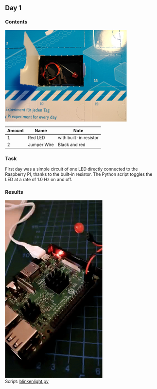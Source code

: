 ## Day 1
### Contents

![Contents of Day 1](assets/IMG_20171202_090406.jpg)

Amount | Name | Note
-----| ---- | ----
1 | Red LED | with built-in resistor
2 | Jumper Wire | Black and red

### Task
First day was a simple circuit of one LED directly connected to the Raspberry PI, thanks to the built-in resistor.
The Python script toggles the LED at a rate of 1.0 Hz on and off.  

### Results
![Result](assets/day1_flashingLed.gif)  
Script: [blinkenlight.py](blinkenlight.py)
